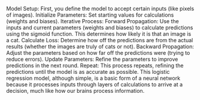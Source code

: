 Model Setup: First, you define the model to accept certain inputs (like pixels of images).
Initialize Parameters: Set starting values for calculations (weights and biases).
Iterative Process:
Forward Propagation: Use the inputs and current parameters (weights and biases) to calculate predictions using the sigmoid function. This determines how likely it is that an image is a cat.
Calculate Loss: Determine how off the predictions are from the actual results (whether the images are truly of cats or not).
Backward Propagation: Adjust the parameters based on how far off the predictions were (trying to reduce errors).
Update Parameters: Refine the parameters to improve predictions in the next round.
Repeat: This process repeats, refining the predictions until the model is as accurate as possible.
This logistic regression model, although simple, is a basic form of a neural network because it processes inputs through layers of calculations to arrive at a decision, much like how our brains process information.